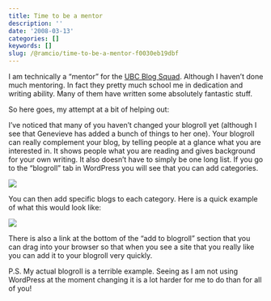 ```yaml
---
title: Time to be a mentor
description: ''
date: '2008-03-13'
categories: []
keywords: []
slug: /@ramcio/time-to-be-a-mentor-f0030eb19dbf
---
```


I am technically a “mentor” for the [UBC Blog Squad](http://blog.students.ubc.ca/). Although I haven’t done much mentoring. In fact they pretty much school me in dedication and writing ability. Many of them have written some absolutely fantastic stuff.

So here goes, my attempt at a bit of helping out:

I’ve noticed that many of you haven’t changed your blogroll yet (although I see that Genevieve has added a bunch of things to her one). Your blogroll can really complement your blog, by telling people at a glance what you are interested in. It shows people what you are reading and gives background for your own writing. It also doesn’t have to simply be one long list. If you go to the “blogroll” tab in WordPress you will see that you can add categories.

![](img/0__eeFz8HHOmZNcoJGs.)

You can then add specific blogs to each category. Here is a quick example of what this would look like:

![](img/0__Fz7S6U3zH5iKD7Qh.)

There is also a link at the bottom of the “add to blogroll” section that you can drag into your browser so that when you see a site that you really like you can add it to your blogroll very quickly.

P.S. My actual blogroll is a terrible example. Seeing as I am not using WordPress at the moment changing it is a lot harder for me to do than for all of you!